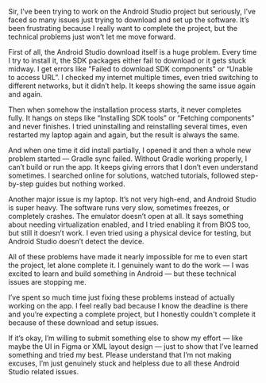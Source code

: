 Sir, I’ve been trying to work on the Android Studio project but seriously, I’ve faced so many issues just trying to download and set up the software. It’s been frustrating because I really want to complete the project, but the technical problems just won’t let me move forward.



First of all, the Android Studio download itself is a huge problem. Every time I try to install it, the SDK packages either fail to download or it gets stuck midway. I get errors like "Failed to download SDK components" or “Unable to access URL”. I checked my internet multiple times, even tried switching to different networks, but it didn’t help. It keeps showing the same issue again and again.



Then when somehow the installation process starts, it never completes fully. It hangs on steps like “Installing SDK tools” or “Fetching components” and never finishes. I tried uninstalling and reinstalling several times, even restarted my laptop again and again, but the result is always the same.



And when one time it did install partially, I opened it and then a whole new problem started — Gradle sync failed. Without Gradle working properly, I can’t build or run the app. It keeps giving errors that I don’t even understand sometimes. I searched online for solutions, watched tutorials, followed step-by-step guides but nothing worked.



Another major issue is my laptop. It’s not very high-end, and Android Studio is super heavy. The software runs very slow, sometimes freezes, or completely crashes. The emulator doesn’t open at all. It says something about needing virtualization enabled, and I tried enabling it from BIOS too, but still it doesn’t work. I even tried using a physical device for testing, but Android Studio doesn’t detect the device.



All of these problems have made it nearly impossible for me to even start the project, let alone complete it. I genuinely want to do the work — I was excited to learn and build something in Android — but these technical issues are stopping me.



I’ve spent so much time just fixing these problems instead of actually working on the app. I feel really bad because I know the deadline is there and you’re expecting a complete project, but I honestly couldn't complete it because of these download and setup issues.



If it’s okay, I’m willing to submit something else to show my effort — like maybe the UI in Figma or XML layout design — just to show that I’ve learned something and tried my best. Please understand that I’m not making excuses, I’m just genuinely stuck and helpless due to all these Android Studio related issues.

